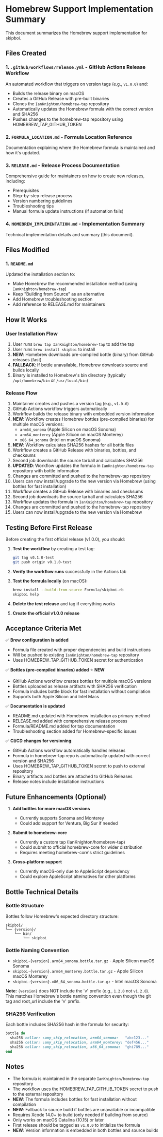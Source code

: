 # Homebrew Support Implementation Summary

This document summarizes the Homebrew support implementation for skipboi.

## Files Created

### 1. `.github/workflows/release.yml` - GitHub Actions Release Workflow
An automated workflow that triggers on version tags (e.g., `v1.0.0`) and:
- Builds the release binary on macOS
- Creates a GitHub Release with pre-built binaries
- Clones the `IanKnighton/homebrew-tap` repository
- Automatically updates the Homebrew formula with the correct version and SHA256
- Pushes changes to the homebrew-tap repository using HOMEBREW_TAP_GITHUB_TOKEN

### 2. `FORMULA_LOCATION.md` - Formula Location Reference
Documentation explaining where the Homebrew formula is maintained and how it's updated.

### 3. `RELEASE.md` - Release Process Documentation
Comprehensive guide for maintainers on how to create new releases, including:
- Prerequisites
- Step-by-step release process
- Version numbering guidelines
- Troubleshooting tips
- Manual formula update instructions (if automation fails)

### 4. `HOMEBREW_IMPLEMENTATION.md` - Implementation Summary
Technical implementation details and summary (this document).

## Files Modified

### 1. `README.md`
Updated the installation section to:
- Make Homebrew the recommended installation method (using `IanKnighton/homebrew-tap`)
- Keep "Building from Source" as an alternative
- Add Homebrew troubleshooting section
- Add reference to RELEASE.md for maintainers

## How It Works

### User Installation Flow
1. User runs `brew tap IanKnighton/homebrew-tap` to add the tap
2. User runs `brew install skipboi` to install
3. **NEW**: Homebrew downloads pre-compiled bottle (binary) from GitHub releases (fast)
4. **FALLBACK**: If bottle unavailable, Homebrew downloads source and builds locally
5. Binary is installed to Homebrew's bin directory (typically `/opt/homebrew/bin` or `/usr/local/bin`)

### Release Flow
1. Maintainer creates and pushes a version tag (e.g., `v1.0.0`)
2. GitHub Actions workflow triggers automatically
3. Workflow builds the release binary with embedded version information
4. **NEW**: Workflow creates Homebrew bottles (pre-compiled binaries) for multiple macOS versions:
   - `arm64_sonoma` (Apple Silicon on macOS Sonoma)
   - `arm64_monterey` (Apple Silicon on macOS Monterey)  
   - `x86_64_sonoma` (Intel on macOS Sonoma)
5. **NEW**: Workflow calculates SHA256 hashes for all bottle files
6. Workflow creates a GitHub Release with binaries, bottles, and checksums
7. Second job downloads the source tarball and calculates SHA256
8. **UPDATED**: Workflow updates the formula in `IanKnighton/homebrew-tap` repository with bottle information
9. Changes are committed and pushed to the homebrew-tap repository
10. Users can now install/upgrade to the new version via Homebrew (using bottles for fast installation)
4. Workflow creates a GitHub Release with binaries and checksums
5. Second job downloads the source tarball and calculates SHA256
6. Workflow updates the formula in `IanKnighton/homebrew-tap` repository
7. Changes are committed and pushed to the homebrew-tap repository
8. Users can now install/upgrade to the new version via Homebrew

## Testing Before First Release

Before creating the first official release (v1.0.0), you should:

1. **Test the workflow** by creating a test tag:
   ```bash
   git tag v0.1.0-test
   git push origin v0.1.0-test
   ```

2. **Verify the workflow runs** successfully in the Actions tab

3. **Test the formula locally** (on macOS):
   ```bash
   brew install --build-from-source Formula/skipboi.rb
   skipboi help
   ```

4. **Delete the test release** and tag if everything works

5. **Create the official v1.0.0 release**

## Acceptance Criteria Met

✅ **Brew configuration is added**
- Formula file created with proper dependencies and build instructions
- Will be pushed to existing `IanKnighton/homebrew-tap` repository
- Uses HOMEBREW_TAP_GITHUB_TOKEN secret for authentication

✅ **Bottles (pre-compiled binaries) added** ⭐ **NEW**
- GitHub Actions workflow creates bottles for multiple macOS versions
- Bottles uploaded as release artifacts with SHA256 verification
- Formula includes bottle block for fast installation without compilation
- Supports both Apple Silicon and Intel Macs

✅ **Documentation is updated**
- README.md updated with Homebrew installation as primary method
- RELEASE.md added with comprehensive release process
- Formula/README.md added for tap documentation
- Troubleshooting section added for Homebrew-specific issues

✅ **CI/CD changes for versioning**
- GitHub Actions workflow automatically handles releases
- Formula in homebrew-tap repo is automatically updated with correct version and SHA256
- Uses HOMEBREW_TAP_GITHUB_TOKEN secret to push to external repository
- Binary artifacts and bottles are attached to GitHub Releases
- Release notes include installation instructions

## Future Enhancements (Optional)

1. **Add bottles for more macOS versions** 
   - Currently supports Sonoma and Monterey
   - Could add support for Ventura, Big Sur if needed

2. **Submit to homebrew-core**
   - Currently a custom tap (IanKnighton/homebrew-tap)
   - Could submit to official homebrew-core for wider distribution
   - Requires meeting homebrew-core's strict guidelines

3. **Cross-platform support**
   - Currently macOS-only due to AppleScript dependency
   - Could explore AppleScript alternatives for other platforms

## Bottle Technical Details

### Bottle Structure
Bottles follow Homebrew's expected directory structure:
```
skipboi/
└── {version}/
    └── bin/
        └── skipboi
```

### Bottle Naming Convention
- `skipboi-{version}.arm64_sonoma.bottle.tar.gz` - Apple Silicon macOS Sonoma
- `skipboi-{version}.arm64_monterey.bottle.tar.gz` - Apple Silicon macOS Monterey  
- `skipboi-{version}.x86_64_sonoma.bottle.tar.gz` - Intel macOS Sonoma

**Note:** `{version}` does NOT include the 'v' prefix (e.g., `1.2.0` not `v1.2.0`). This matches Homebrew's bottle naming convention even though the git tag and root_url include the 'v' prefix.

### SHA256 Verification
Each bottle includes SHA256 hash in the formula for security:
```ruby
bottle do
  sha256 cellar: :any_skip_relocation, arm64_sonoma:   "abc123..."
  sha256 cellar: :any_skip_relocation, arm64_monterey: "def456..."
  sha256 cellar: :any_skip_relocation, x86_64_sonoma:  "ghi789..."
end
```

## Notes

- The formula is maintained in the separate `IanKnighton/homebrew-tap` repository
- The workflow uses the HOMEBREW_TAP_GITHUB_TOKEN secret to push to the external repository
- **NEW**: The formula includes bottles for fast installation without compilation
- **NEW**: Fallback to source build if bottles are unavailable or incompatible
- Requires Xcode 14.0+ to build (only needed if building from source)
- Only works on macOS Catalina (10.15) or later
- First release should be tagged as `v1.0.0` to initialize the formula
- **NEW**: Version information is embedded in both bottles and source builds
